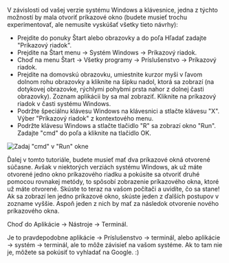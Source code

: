 <!--sec data-title="Opening: Windows" data-id="windows_prompt" data-collapse=true ces-->

V závislosti od vašej verzie systému Windows a klávesnice, jedna z týchto možností by mala otvoriť príkazové okno (budete musieť trochu experimentovať, ale nemusíte vyskúšať všetky tieto návrhy):

- Prejdite do ponuky Štart alebo obrazovky a do poľa Hľadať zadajte "Príkazový riadok".
- Prejdite na Štart menu → Systém Windows → Príkazový riadok.
- Choď na menu Štart → Všetky programy → Príslušenstvo → Príkazový riadok.
- Prejdite na domovskú obrazovku, umiestnite kurzor myši v ľavom dolnom rohu obrazovky a kliknite na šípku nadol, ktorá sa zobrazí (na dotykovej obrazovke, rýchlymi pohybmi prsta nahor z dolnej časti obrazovky). Zoznam aplikácii by sa mal zobraziť. Kliknite na príkazový riadok v časti systému Windows.
- Podržte špeciálnu klávesu Windows na klávesnici a stlačte klávesu "X". Výber "Príkazový riadok" z kontextového menu.
- Podržte klávesu Windows a stlačte tlačidlo "R" sa zobrazí okno "Run". Zadajte "cmd" do poľa a kliknite na tlačidlo OK.

![Zadaj "cmd" v "Run" okne](../python_installation/images/windows-plus-r.png)

Ďalej v tomto tutoriále, budete musieť mať dva príkazové okná otvorené súčasne. Avšak v niektorých verziách systému Windows, ak už máte otvorené jedno okno príkazového riadku a pokúsite sa otvoriť druhé pomocou rovnakej metódy, to spôsobí zobrazenie príkazového okna, ktoré už máte otvorené. Skúste to teraz na vašom počítači a uvidíte, čo sa stane! Ak sa zobrazí len jedno príkazové okno, skúste jeden z ďalších postupov v zozname vyššie. Aspoň jeden z nich by mať za následok otvorenie nového príkazového okna.

<!--endsec-->

<!--sec data-title="Opening: OS X" data-id="OSX_prompt" data-collapse=true ces-->

Choď do Aplikácie → Nástroje → Terminál.

<!--endsec-->

<!--sec data-title="Opening: Linux" data-id="linux_prompt" data-collapse=true ces-->

Je to pravdepodobne aplikácie → Príslušenstvo → terminál, alebo aplikácie → systém → terminál, ale to môže závisieť na vašom systéme. Ak to tam nie je, môžete sa pokúsiť to vyhladať na Google. :)

<!--endsec-->